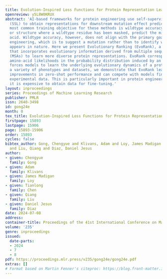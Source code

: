 ```yaml
---
title: Evolution-Inspired Loss Functions for Protein Representation Learning
openreview: y5L8W0KRUX
abstract: 'AI-based frameworks for protein engineering use self-supervised learning
  (SSL) to obtain representations for downstream mutation effect predictions. The
  most common training objective for these methods is wildtype accuracy: given a sequence
  or structure where a wildtype residue has been masked, predict the missing amino
  acid. Wildtype accuracy, however, does not align with the primary goal of protein
  engineering, which is to suggest a mutation rather than to identify what already
  appears in nature. Here we present Evolutionary Ranking (EvoRank), a training objective
  that incorporates evolutionary information derived from multiple sequence alignments
  (MSAs) to learn more diverse protein representations. EvoRank corresponds to ranking
  amino-acid likelihoods in the probability distribution induced by an MSA. This objective
  forces models to learn the underlying evolutionary dynamics of a protein. Across
  a variety of phenotypes and datasets, we demonstrate that EvoRank leads to dramatic
  improvements in zero-shot performance and can compete with models fine-tuned on
  experimental data. This is particularly important in protein engineering, where
  it is expensive to obtain data for fine-tuning.'
layout: inproceedings
series: Proceedings of Machine Learning Research
publisher: PMLR
issn: 2640-3498
id: gong24e
month: 0
tex_title: Evolution-Inspired Loss Functions for Protein Representation Learning
firstpage: 15893
lastpage: 15906
page: 15893-15906
order: 15893
cycles: false
bibtex_author: Gong, Chengyue and Klivans, Adam and Loy, James Madigan and Chen, Tianlong
  and Liu, Qiang and Diaz, Daniel Jesus
author:
- given: Chengyue
  family: Gong
- given: Adam
  family: Klivans
- given: James Madigan
  family: Loy
- given: Tianlong
  family: Chen
- given: Qiang
  family: Liu
- given: Daniel Jesus
  family: Diaz
date: 2024-07-08
address:
container-title: Proceedings of the 41st International Conference on Machine Learning
volume: '235'
genre: inproceedings
issued:
  date-parts:
  - 2024
  - 7
  - 8
pdf: https://proceedings.mlr.press/v235/gong24e/gong24e.pdf
extras: []
# Format based on Martin Fenner's citeproc: https://blog.front-matter.io/posts/citeproc-yaml-for-bibliographies/
---
```

